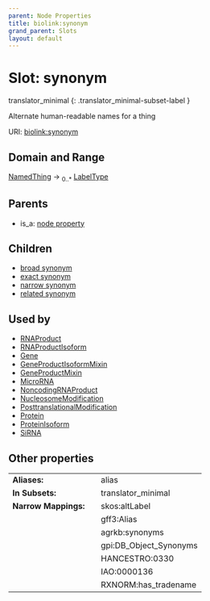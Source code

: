 ```yaml
---
parent: Node Properties
title: biolink:synonym
grand_parent: Slots
layout: default
---
```


# Slot: synonym

translator_minimal
{: .translator_minimal-subset-label }


Alternate human-readable names for a thing

URI: [biolink:synonym](https://w3id.org/biolink/vocab/synonym)

## Domain and Range

[NamedThing](NamedThing.md) ->  <sub>0..\*</sub> [LabelType](types/LabelType.md)

## Parents

 *  is_a: [node property](node_property.md)

## Children

 *  [broad synonym](broad_synonym.md)
 *  [exact synonym](exact_synonym.md)
 *  [narrow synonym](narrow_synonym.md)
 *  [related synonym](related_synonym.md)

## Used by

 * [RNAProduct](RNAProduct.md)
 * [RNAProductIsoform](RNAProductIsoform.md)
 * [Gene](Gene.md)
 * [GeneProductIsoformMixin](GeneProductIsoformMixin.md)
 * [GeneProductMixin](GeneProductMixin.md)
 * [MicroRNA](MicroRNA.md)
 * [NoncodingRNAProduct](NoncodingRNAProduct.md)
 * [NucleosomeModification](NucleosomeModification.md)
 * [PosttranslationalModification](PosttranslationalModification.md)
 * [Protein](Protein.md)
 * [ProteinIsoform](ProteinIsoform.md)
 * [SiRNA](SiRNA.md)

## Other properties

|  |  |  |
| --- | --- | --- |
| **Aliases:** | | alias |
| **In Subsets:** | | translator_minimal |
| **Narrow Mappings:** | | skos:altLabel |
|  | | gff3:Alias |
|  | | agrkb:synonyms |
|  | | gpi:DB_Object_Synonyms |
|  | | HANCESTRO:0330 |
|  | | IAO:0000136 |
|  | | RXNORM:has_tradename |

